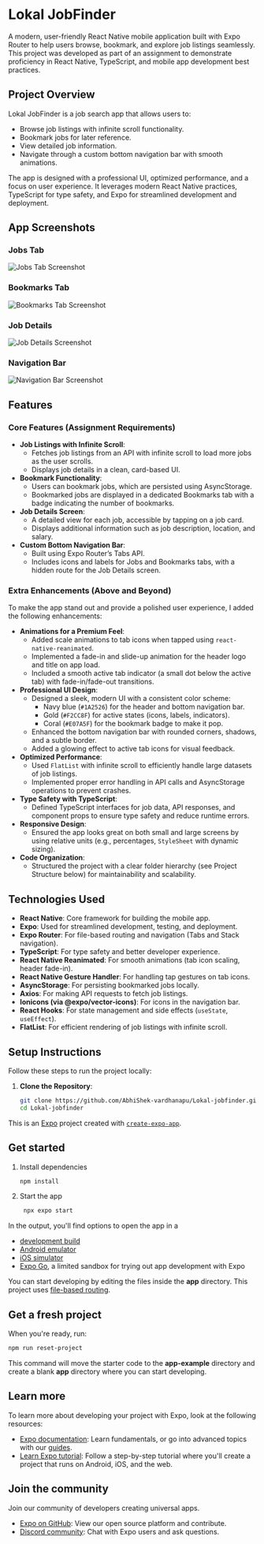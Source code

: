 # Lokal JobFinder

A modern, user-friendly React Native mobile application built with Expo Router to help users browse, bookmark, and explore job listings seamlessly. This project was developed as part of an assignment to demonstrate proficiency in React Native, TypeScript, and mobile app development best practices.

## Project Overview

Lokal JobFinder is a job search app that allows users to:
- Browse job listings with infinite scroll functionality.
- Bookmark jobs for later reference.
- View detailed job information.
- Navigate through a custom bottom navigation bar with smooth animations.

The app is designed with a professional UI, optimized performance, and a focus on user experience. It leverages modern React Native practices, TypeScript for type safety, and Expo for streamlined development and deployment.

## App Screenshots

### Jobs Tab
![Jobs Tab Screenshot](/screenshots/jobs-tab.png)

### Bookmarks Tab 
![Bookmarks Tab Screenshot](screenshots/bookmarks-tab.png)

### Job Details
![Job Details Screenshot](screenshots/job-details.png)

### Navigation Bar
![Navigation Bar Screenshot](screenshots/navigation-bar.png)

## Features

### Core Features (Assignment Requirements)
- **Job Listings with Infinite Scroll**:
  - Fetches job listings from an API with infinite scroll to load more jobs as the user scrolls.
  - Displays job details in a clean, card-based UI.
- **Bookmark Functionality**:
  - Users can bookmark jobs, which are persisted using AsyncStorage.
  - Bookmarked jobs are displayed in a dedicated Bookmarks tab with a badge indicating the number of bookmarks.
- **Job Details Screen**:
  - A detailed view for each job, accessible by tapping on a job card.
  - Displays additional information such as job description, location, and salary.
- **Custom Bottom Navigation Bar**:
  - Built using Expo Router’s Tabs API.
  - Includes icons and labels for Jobs and Bookmarks tabs, with a hidden route for the Job Details screen.

### Extra Enhancements (Above and Beyond)
To make the app stand out and provide a polished user experience, I added the following enhancements:
- **Animations for a Premium Feel**:
  - Added scale animations to tab icons when tapped using `react-native-reanimated`.
  - Implemented a fade-in and slide-up animation for the header logo and title on app load.
  - Included a smooth active tab indicator (a small dot below the active tab) with fade-in/fade-out transitions.
- **Professional UI Design**:
  - Designed a sleek, modern UI with a consistent color scheme:
    - Navy blue (`#1A2526`) for the header and bottom navigation bar.
    - Gold (`#F2CC8F`) for active states (icons, labels, indicators).
    - Coral (`#E07A5F`) for the bookmark badge to make it pop.
  - Enhanced the bottom navigation bar with rounded corners, shadows, and a subtle border.
  - Added a glowing effect to active tab icons for visual feedback.
- **Optimized Performance**:
  - Used `FlatList` with infinite scroll to efficiently handle large datasets of job listings.
  - Implemented proper error handling in API calls and AsyncStorage operations to prevent crashes.
- **Type Safety with TypeScript**:
  - Defined TypeScript interfaces for job data, API responses, and component props to ensure type safety and reduce runtime errors.
- **Responsive Design**:
  - Ensured the app looks great on both small and large screens by using relative units (e.g., percentages, `StyleSheet` with dynamic sizing).
- **Code Organization**:
  - Structured the project with a clear folder hierarchy (see Project Structure below) for maintainability and scalability.

## Technologies Used

- **React Native**: Core framework for building the mobile app.
- **Expo**: Used for streamlined development, testing, and deployment.
- **Expo Router**: For file-based routing and navigation (Tabs and Stack navigation).
- **TypeScript**: For type safety and better developer experience.
- **React Native Reanimated**: For smooth animations (tab icon scaling, header fade-in).
- **React Native Gesture Handler**: For handling tap gestures on tab icons.
- **AsyncStorage**: For persisting bookmarked jobs locally.
- **Axios**: For making API requests to fetch job listings.
- **Ionicons (via @expo/vector-icons)**: For icons in the navigation bar.
- **React Hooks**: For state management and side effects (`useState`, `useEffect`).
- **FlatList**: For efficient rendering of job listings with infinite scroll.

## Setup Instructions

Follow these steps to run the project locally:

1. **Clone the Repository**:
   ```bash
   git clone https://github.com/AbhiShek-vardhanapu/Lokal-jobfinder.git
   cd Lokal-jobfinder

This is an [Expo](https://expo.dev) project created with [`create-expo-app`](https://www.npmjs.com/package/create-expo-app).

## Get started

1. Install dependencies

   ```bash
   npm install
   ```

2. Start the app

   ```bash
    npx expo start
   ```

In the output, you'll find options to open the app in a

- [development build](https://docs.expo.dev/develop/development-builds/introduction/)
- [Android emulator](https://docs.expo.dev/workflow/android-studio-emulator/)
- [iOS simulator](https://docs.expo.dev/workflow/ios-simulator/)
- [Expo Go](https://expo.dev/go), a limited sandbox for trying out app development with Expo

You can start developing by editing the files inside the **app** directory. This project uses [file-based routing](https://docs.expo.dev/router/introduction).

## Get a fresh project

When you're ready, run:

```bash
npm run reset-project
```

This command will move the starter code to the **app-example** directory and create a blank **app** directory where you can start developing.

## Learn more

To learn more about developing your project with Expo, look at the following resources:

- [Expo documentation](https://docs.expo.dev/): Learn fundamentals, or go into advanced topics with our [guides](https://docs.expo.dev/guides).
- [Learn Expo tutorial](https://docs.expo.dev/tutorial/introduction/): Follow a step-by-step tutorial where you'll create a project that runs on Android, iOS, and the web.

## Join the community

Join our community of developers creating universal apps.

- [Expo on GitHub](https://github.com/expo/expo): View our open source platform and contribute.
- [Discord community](https://chat.expo.dev): Chat with Expo users and ask questions.
